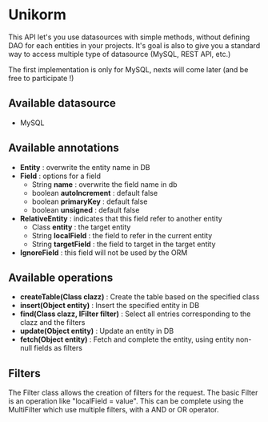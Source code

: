 # Unikorm

This API let's you use datasources with simple methods, without defining DAO for each entities in your projects.
It's goal is also to give you a standard way to access multiple type of datasource (MySQL, REST API, etc.)

The first implementation is only for MySQL, nexts will come later (and be free to participate !)

## Available datasource
- MySQL

## Available annotations
- **Entity** : overwrite the entity name in DB
- **Field** : options for a field
  - String **name** : overwrite the field name in db
  - boolean **autoIncrement** : default false
  - boolean **primaryKey** : default false
  - boolean **unsigned** : default false
- **RelativeEntity** : indicates that this field refer to another entity
  - Class **entity** : the target entity
  - String **localField** : the field to refer in the current entity
  - String **targetField** : the field to target in the target entity
- **IgnoreField** : this field will not be used by the ORM

## Available operations
- **createTable(Class clazz)** : Create the table based on the specified class
- **insert(Object entity)** : Insert the specified entity in DB
- **find(Class clazz, IFilter filter)** : Select all entries corresponding to the clazz and the filters
- **update(Object entity)** : Update an entity in DB
- **fetch(Object entity)** : Fetch and complete the entity, using entity non-null fields as filters

## Filters
The Filter class allows the creation of filters for the request. The basic Filter is an operation like "localField = value". This can be complete using the MultiFilter which use multiple filters, with a AND or OR operator.

